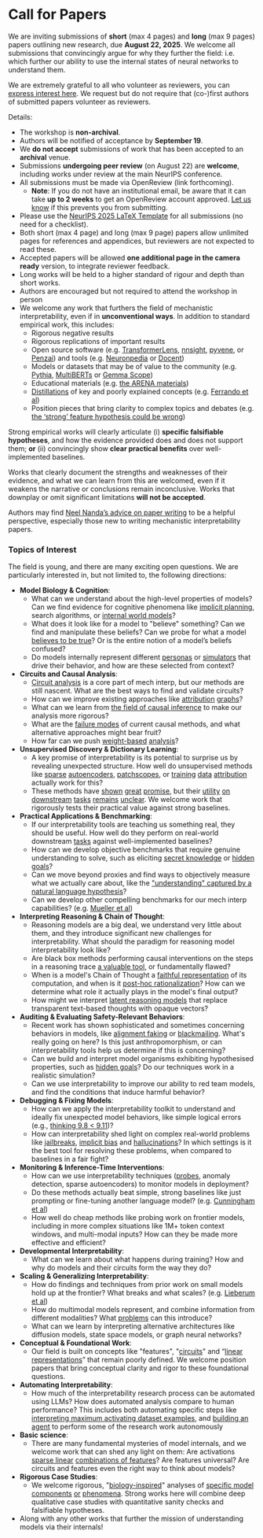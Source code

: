 # Call for Papers
We are inviting submissions of **short** (max 4 pages) and **long** (max 9 pages) papers outlining new research, due **August 22, 2025**. We welcome all submissions that convincingly argue for why they further the field: i.e. which further our ability to use the internal states of neural networks to understand them. 

We are extremely grateful to all who volunteer as reviewers, you can [express interest here](https://www.google.com/url?q=https://docs.google.com/forms/d/e/1FAIpQLSdiw1SJllzoTz_nqzDTzTOGb9DV3W_truQyh-WvYj_QGIi7Mg/viewform?usp%3Ddialog&sa=D&source=editors&ust=1752574348951596&usg=AOvVaw2fV9OHeU4z9EBnqjJnilWg). We request but do not require that (co-)first authors of submitted papers volunteer as reviewers. 

Details: 
* The workshop is **non-archival**.
* Authors will be notified of acceptance by **September 19**.
* We **do not accept** submissions of work that has been accepted to an **archival** venue.
* Submissions **undergoing peer review** (on August 22) are **welcome**, including works under review at the main NeurIPS conference.
* All submissions must be made via OpenReview (link forthcoming).
  * **Note**: If you do not have an institutional email, be aware that it can take **up to 2 weeks** to get an OpenReview account approved. [Let us know](mailto:neurips2025@mechinterpworkshop.com) if this prevents you from submitting.
* Please use the [NeurIPS 2025 LaTeX Template](https://www.google.com/url?q=https://media.neurips.cc/Conferences/NeurIPS2025/Styles.zip&sa=D&source=editors&ust=1752574348955570&usg=AOvVaw32rE09X8co47hVq-tZ-4SQ) for all submissions (no need for a checklist).
* Both short (max 4 page) and long (max 9 page) papers allow unlimited pages for references and appendices, but reviewers are not expected to read these.
* Accepted papers will be allowed **one additional page in the camera ready** version, to integrate reviewer feedback.
* Long works will be held to a higher standard of rigour and depth than short works.
* Authors are encouraged but not required to attend the workshop in person
* We welcome any work that furthers the field of mechanistic interpretability, even if in **unconventional ways**. In addition to standard empirical work, this includes:
  * Rigorous negative results
  * Rigorous replications of important results
  * Open source software (e.g. [TransformerLens](https://www.google.com/url?q=https://github.com/neelnanda-io/TransformerLens&sa=D&source=editors&ust=1752574348957982&usg=AOvVaw0WMeqwdAqIa6CIXvYuRdyZ), [nnsight](https://www.google.com/url?q=https://github.com/ndif-team/nnsight&sa=D&source=editors&ust=1752574348958255&usg=AOvVaw0HNGxMkKKxUYsDRFqe2eOZ), [pyvene](https://www.google.com/url?q=https://github.com/stanfordnlp/pyvene/tree/main/pyvene/models/mlp&sa=D&source=editors&ust=1752574348958562&usg=AOvVaw0fmQtwRhIpIEjBOW_cxg20), or [Penzai](https://www.google.com/url?q=https://github.com/google-deepmind/penzai&sa=D&source=editors&ust=1752574348958855&usg=AOvVaw1bRg3LwFK0FPc9mrjl4vCK)) and tools (e.g. [Neuronpedia](https://www.google.com/url?q=http://neuronpedia.org&sa=D&source=editors&ust=1752574348959125&usg=AOvVaw05NeI-NO4wCcn0im9fDPPV) or [Docent](https://www.google.com/url?q=https://transluce.org/introducing-docent&sa=D&source=editors&ust=1752574348959453&usg=AOvVaw2HX4dEEC5zhlyXnorCW6LQ))
  * Models or datasets that may be of value to the community (e.g. [Pythia](https://www.google.com/url?q=https://arxiv.org/abs/2304.01373&sa=D&source=editors&ust=1752574348960041&usg=AOvVaw1ON3CTZrEAxGRKQdTdyoA1), [MultiBERTs](https://www.google.com/url?q=https://arxiv.org/abs/2106.16163&sa=D&source=editors&ust=1752574348960377&usg=AOvVaw3qhhgalTwaqEyQtcglbK-x) or [Gemma Scope](https://www.google.com/url?q=https://arxiv.org/abs/2408.05147&sa=D&source=editors&ust=1752574348960730&usg=AOvVaw0a0cuX9LtgMFhzqNkC6ePS))
  * Educational materials (e.g. [the ARENA materials](https://www.google.com/url?q=https://arena3-chapter1-transformer-interp.streamlit.app/&sa=D&source=editors&ust=1752574348961337&usg=AOvVaw2VldeTReZrQ5IEgnrv5rJD))
  * [Distillations](https://www.google.com/url?q=https://distill.pub/2017/research-debt/&sa=D&source=editors&ust=1752574348961792&usg=AOvVaw1ZYW8IyqX_SD71ILExj4QG) of key and poorly explained concepts (e.g. [Ferrando et al](https://www.google.com/url?q=https://arxiv.org/abs/2405.00208&sa=D&source=editors&ust=1752574348962279&usg=AOvVaw3UlgItbzsFi8hKwBjfum0n))
  * Position pieces that bring clarity to complex topics and debates (e.g. [the ‘strong’ feature hypothesis could be wrong](https://www.google.com/url?q=https://www.alignmentforum.org/posts/tojtPCCRpKLSHBdpn/the-strong-feature-hypothesis-could-be-wrong&sa=D&source=editors&ust=1752574348963107&usg=AOvVaw27EZh9UD3h_WNYfbsPbv-r))

Strong empirical works will clearly articulate (i) **specific falsifiable hypotheses**, and how the evidence provided does and does not support them; **or** (ii) convincingly show **clear practical benefits** over well-implemented baselines. 

Works that clearly document the strengths and weaknesses of their evidence, and what we can learn from this are welcomed, even if it weakens the narrative or conclusions remain inconclusive. Works that downplay or omit significant limitations **will not be accepted**. 

Authors may find [Neel Nanda’s advice on paper writing](https://www.google.com/url?q=https://www.alignmentforum.org/posts/eJGptPbbFPZGLpjsp/highly-opinionated-advice-on-how-to-write-ml-papers&sa=D&source=editors&ust=1752574348965484&usg=AOvVaw0z8pcmxYkmNRtABuWWQpUb) to be a helpful perspective, especially those new to writing mechanistic interpretability papers. 
### Topics of Interest
The field is young, and there are many exciting open questions. We are particularly interested in, but not limited to, the following directions: 
* **Model Biology & Cognition**:
  * What can we understand about the high-level properties of models? Can we find evidence for cognitive phenomena like [implicit planning](https://www.google.com/url?q=https://transformer-circuits.pub/2025/attribution-graphs/biology.html%23dives-poems&sa=D&source=editors&ust=1752574348966881&usg=AOvVaw17NBoYxcQrq0eAwaGx5ZMj), search algorithms, or [internal world models](https://www.google.com/url?q=https://arxiv.org/abs/2210.13382&sa=D&source=editors&ust=1752574348967201&usg=AOvVaw1WYK-iBcN2-VGnCYq3pjIm)?
  * What does it look like for a model to "believe" something? Can we find and manipulate these beliefs? Can we probe for what a model [believes to be true](https://www.google.com/url?q=https://arxiv.org/abs/2310.06824&sa=D&source=editors&ust=1752574348967691&usg=AOvVaw0DeCrkT_GOxtxpHJJi1QjJ)? Or is the entire notion of a model’s beliefs confused?
  * Do models internally represent different [personas](https://www.google.com/url?q=https://arxiv.org/abs/2406.12094&sa=D&source=editors&ust=1752574348968169&usg=AOvVaw3KepqGhMC6QWXvjjWN3_4H) or [simulators](https://www.google.com/url?q=https://www.nature.com/articles/s41586-023-06647-8&sa=D&source=editors&ust=1752574348968484&usg=AOvVaw3Dc7p7UXvFOP6ohCoFCRb1) that drive their behavior, and how are these selected from context?
* **Circuits and Causal Analysis**:
  * [Circuit analysis](https://www.google.com/url?q=https://distill.pub/2020/circuits/zoom-in/&sa=D&source=editors&ust=1752574348969029&usg=AOvVaw2Aeuw4aYu3q8UE62D08O11) is a core part of mech interp, but our methods are still nascent. What are the best ways to find and validate circuits?
  * How can we improve existing approaches like [attribution](https://www.google.com/url?q=https://arxiv.org/abs/2406.11944&sa=D&source=editors&ust=1752574348969574&usg=AOvVaw27cu8p08Nqb3EH6AoTyYVu) [graphs](https://www.google.com/url?q=https://transformer-circuits.pub/2025/attribution-graphs/methods.html&sa=D&source=editors&ust=1752574348969882&usg=AOvVaw1ppktvCdvuNKHYSiiEEUFm)?
  * What can we learn from [the field of causal inference](https://www.google.com/url?q=https://arxiv.org/abs/2407.04690&sa=D&source=editors&ust=1752574348970244&usg=AOvVaw1Gk1Bq_1LBPBoApBl2yr1l) to make our analysis more rigorous?
  * What are the [failure modes](https://www.google.com/url?q=https://arxiv.org/abs/2307.15771&sa=D&source=editors&ust=1752574348970688&usg=AOvVaw22DSfb5U2CnPSK5gzH7jqy) of current causal methods, and what alternative approaches might bear fruit?
  * How far can we push [weight-based](https://www.google.com/url?q=https://arxiv.org/abs/2301.05217&sa=D&source=editors&ust=1752574348971210&usg=AOvVaw26je_PC-3bQcfq4ygQ2Y4V) [analysis](https://www.google.com/url?q=https://arxiv.org/abs/2410.08417&sa=D&source=editors&ust=1752574348971472&usg=AOvVaw0qJWCWoMhObtk1av3j_W_S)?
* **Unsupervised Discovery & Dictionary Learning**:
  * A key promise of interpretability is its potential to surprise us by revealing unexpected structure. How well do unsupervised methods like [sparse](https://www.google.com/url?q=https://arxiv.org/abs/2103.15949&sa=D&source=editors&ust=1752574348972216&usg=AOvVaw2rLqXlNOQUx5fKPqI1ikLL) [autoencoders](https://www.google.com/url?q=https://transformer-circuits.pub/2023/monosemantic-features&sa=D&source=editors&ust=1752574348972501&usg=AOvVaw1zTKJk-YPVGc3UyOmQc906), [patch](https://www.google.com/url?q=https://arxiv.org/abs/2401.06102&sa=D&source=editors&ust=1752574348972764&usg=AOvVaw2PvyO40uPR7XU1BSR6J16t)[scopes](https://www.google.com/url?q=https://arxiv.org/abs/2403.10949v2&sa=D&source=editors&ust=1752574348972969&usg=AOvVaw03QRMktCQN962XjjTYn-fc), or [training](https://www.google.com/url?q=https://proceedings.mlr.press/v70/koh17a?ref%3Dhttps://githubhelp.com&sa=D&source=editors&ust=1752574348973265&usg=AOvVaw0AjH8qdDE5ihRdnMY4IVCa) [data](https://www.google.com/url?q=https://arxiv.org/abs/2308.03296&sa=D&source=editors&ust=1752574348973535&usg=AOvVaw275I7iyW2PnnVDWcJyh2fq) [attribution](https://www.google.com/url?q=https://arxiv.org/abs/2205.11482&sa=D&source=editors&ust=1752574348973791&usg=AOvVaw3TM1xxgZ3RcU_k8gLIOCwZ) actually work for this?
  * These methods have [shown](https://www.google.com/url?q=https://transformer-circuits.pub/2024/scaling-monosemanticity/index.html&sa=D&source=editors&ust=1752574348974196&usg=AOvVaw3daxaEY5vwjFsvLBtkhiLM) [great](https://www.google.com/url?q=https://transformer-circuits.pub/2025/attribution-graphs/biology.html&sa=D&source=editors&ust=1752574348974468&usg=AOvVaw3VXZJw9iaazQisRt-YTHbn) [promise](https://www.google.com/url?q=https://arxiv.org/abs/2503.10965&sa=D&source=editors&ust=1752574348974718&usg=AOvVaw1KkP-odjBdd2pXmC6ge9LZ), but their [utility](https://www.google.com/url?q=https://arxiv.org/abs/2502.16681&sa=D&source=editors&ust=1752574348974983&usg=AOvVaw3D8Md1lhwLrqyz3Tj18g73) [on](https://www.google.com/url?q=https://www.tilderesearch.com/blog/sieve&sa=D&source=editors&ust=1752574348975215&usg=AOvVaw0rmMx6eiKrWfgut0D60U87) [downstream](https://www.google.com/url?q=https://arxiv.org/abs/2501.17148&sa=D&source=editors&ust=1752574348975458&usg=AOvVaw3e18Rs1mPo3cyuzkydSDlw) [tasks](https://www.google.com/url?q=https://transformer-circuits.pub/2024/features-as-classifiers/index.html&sa=D&source=editors&ust=1752574348975732&usg=AOvVaw1vaJS9_Zgf6a-IHtKAWPy_) [remains](https://www.google.com/url?q=https://arxiv.org/abs/2502.04382&sa=D&source=editors&ust=1752574348975975&usg=AOvVaw1arv48gXjvXwibYmtOeLrF) [unclear](https://www.google.com/url?q=https://www.alignmentforum.org/posts/4uXCAJNuPKtKBsi28/negative-results-for-saes-on-downstream-tasks&sa=D&source=editors&ust=1752574348976305&usg=AOvVaw0-laOoUb1uLzas5VI5pxja). We welcome work that rigorously tests their practical value against strong baselines.
* **Practical Applications & Benchmarking**:
  * If our interpretability tools are teaching us something real, they should be useful. How well do they perform on real-world downstream [tasks](https://www.google.com/url?q=https://www.lesswrong.com/posts/wGRnzCFcowRCrpX4Y/downstream-applications-as-validation-of-interpretability&sa=D&source=editors&ust=1752574348977269&usg=AOvVaw1SMp-nKrXbUXrBRCfGFPF7) against well-implemented baselines?
  * How can we develop objective benchmarks that require genuine understanding to solve, such as eliciting [secret knowledge](https://www.google.com/url?q=https://arxiv.org/abs/2505.14352&sa=D&source=editors&ust=1752574348977890&usg=AOvVaw3gBp95P_1CMD_OSmPDQShZ) or [hidden goals](https://www.google.com/url?q=https://arxiv.org/abs/2503.10965&sa=D&source=editors&ust=1752574348978222&usg=AOvVaw0MWDOFKQbbFY88-Q2iCOLm)?
  * Can we move beyond proxies and find ways to objectively measure what we actually care about, like the ["understanding" captured by a natural language hypothesis](https://www.google.com/url?q=https://arxiv.org/abs/2502.04382&sa=D&source=editors&ust=1752574348979025&usg=AOvVaw24AoszOgJE1vtsa5ZsyFrf)?
  * Can we develop other compelling benchmarks for our mech interp capabilities? (e.g. [Mueller et al](https://www.google.com/url?q=https://arxiv.org/abs/2504.13151&sa=D&source=editors&ust=1752574348979657&usg=AOvVaw2W5O87Hlg0WClEKDeI9FZV))
* **Interpreting Reasoning & Chain of Thought**:
  * Reasoning models are a big deal, we understand very little about them, and they introduce significant new challenges for interpretability. What should the paradigm for reasoning model interpretability look like?
  * Are black box methods performing causal interventions on the steps in a reasoning trace [a valuable tool](https://www.google.com/url?q=https://arxiv.org/abs/2506.19143&sa=D&source=editors&ust=1752574348981130&usg=AOvVaw2fmdiw7CnkptTvl9YjYFTu), or fundamentally flawed?
  * When is a model's Chain of Thought a [faithful representation](https://www.google.com/url?q=https://arxiv.org/abs/2305.04388&sa=D&source=editors&ust=1752574348981844&usg=AOvVaw1LBqG1RFijW6idn5P58cVo) of its computation, and when is it [post-hoc rationalization](https://www.google.com/url?q=https://arxiv.org/abs/2503.08679&sa=D&source=editors&ust=1752574348982295&usg=AOvVaw2ay_XXP6q39UlC-WEnnMNS)? How can we determine what role it actually plays in the model's final output?
  * How might we interpret [latent reasoning models](https://www.google.com/url?q=https://arxiv.org/abs/2412.06769&sa=D&source=editors&ust=1752574348983014&usg=AOvVaw12JWsrXh5h7VnlS_20CeWn) that replace transparent text-based thoughts with opaque vectors?
* **Auditing & Evaluating Safety-Relevant Behaviors**:
  * Recent work has shown sophisticated and sometimes concerning behaviors in models, like [alignment faking](https://www.google.com/url?q=https://arxiv.org/abs/2412.14093&sa=D&source=editors&ust=1752574348984118&usg=AOvVaw0T5orCsyVwbbt9wB6d3WcE) or [blackmailing](https://www.google.com/url?q=https://www.anthropic.com/research/agentic-misalignment&sa=D&source=editors&ust=1752574348984483&usg=AOvVaw2l6Kb5J_0ICogy-scqtYB3). What's really going on here? Is this just anthropomorphism, or can interpretability tools help us determine if this is concerning?
  * Can we build and interpret model organisms exhibiting hypothesised properties, such as [hidden goals](https://www.google.com/url?q=https://arxiv.org/abs/2503.10965&sa=D&source=editors&ust=1752574348985424&usg=AOvVaw2BwVe7xa8zaEMWGzzfqJq9)? Do our techniques work in a realistic simulation?
  * Can we use interpretability to improve our ability to red team models, and find the conditions that induce harmful behavior?
* **Debugging & Fixing Models**:
  * How can we apply the interpretability toolkit to understand and ideally fix unexpected model behaviors, like simple logical errors (e.g., [thinking 9.8 < 9.11](https://www.google.com/url?q=https://transluce.org/observability-interface&sa=D&source=editors&ust=1752574348986997&usg=AOvVaw2Ov1E1thWxTBzFwdqNUi20))?
  * How can interpretability shed light on complex real-world problems like [jailbreaks](https://www.google.com/url?q=https://transformer-circuits.pub/2025/attribution-graphs/biology.html%23dives-jailbreak&sa=D&source=editors&ust=1752574348987745&usg=AOvVaw0KotP5B7vA9jJQrz7kNgXA), [implicit bias](https://www.google.com/url?q=https://arxiv.org/abs/2506.10922&sa=D&source=editors&ust=1752574348988139&usg=AOvVaw3Ve6dg1MH06-L7fHrovzoL) and [hallucinations](https://www.google.com/url?q=https://arxiv.org/abs/2411.14257&sa=D&source=editors&ust=1752574348988511&usg=AOvVaw2ggvY2X_r-o34ZKI8KhA-R)? In which settings is it the best tool for resolving these problems, when compared to baselines in a fair fight?
* **Monitoring & Inference-Time Interventions**:
  * How can we use interpretability techniques ([probes](https://www.google.com/url?q=https://arxiv.org/abs/2102.12452&sa=D&source=editors&ust=1752574348989659&usg=AOvVaw1hbol95eYhSMAXrZbWCdE1), anomaly detection, sparse autoencoders) to monitor models in deployment?
  * Do these methods actually beat simple, strong baselines like just prompting or fine-tuning another language model? (e.g. [Cunningham et al](https://www.google.com/url?q=https://alignment.anthropic.com/2025/cheap-monitors/&sa=D&source=editors&ust=1752574348990612&usg=AOvVaw1H6k87VgaHg0KvzYLDrR7I))
  * How well do cheap methods like probing work on frontier models, including in more complex situations like 1M+ token context windows, and multi-modal inputs? How can they be made more effective and efficient?
* **Developmental Interpretability**:
  * What can we learn about what happens during training? How and why do models and their circuits form the way they do?
* **Scaling & Generalizing Interpretability**:
  * How do findings and techniques from prior work on small models hold up at the frontier? What breaks and what scales? (e.g. [Lieberum et al](https://www.google.com/url?q=https://arxiv.org/abs/2307.09458&sa=D&source=editors&ust=1752574348992902&usg=AOvVaw1CpZS5UA0cRmiCuLaOuHkU))
  * How do multimodal models represent, and combine information from different modalities? What [problems](https://www.google.com/url?q=https://openreview.net/pdf?id%3DVUhRdZp8ke&sa=D&source=editors&ust=1752574348993698&usg=AOvVaw0l9PUlqQJmePmkkcsSClKP) can this introduce?
  * What can we learn by interpreting alternative architectures like diffusion models, state space models, or graph neural networks?
* **Conceptual & Foundational Work**:
  * Our field is built on concepts like "features", "[circuits](https://www.google.com/url?q=https://distill.pub/2020/circuits/zoom-in/&sa=D&source=editors&ust=1752574348994916&usg=AOvVaw0RNdELHz_r-dwIGEcwu0JX)" and “[linear representations](https://www.google.com/url?q=https://transformer-circuits.pub/2024/july-update/index.html%23linear-representations&sa=D&source=editors&ust=1752574348995352&usg=AOvVaw3XhoGTtV3oacuWzhWaucsO)” that remain poorly defined. We welcome position papers that bring conceptual clarity and rigor to these foundational questions.
* **Automating Interpretability**:
  * How much of the interpretability research process can be automated using LLMs? How does automated analysis compare to human performance? This includes both automating specific steps like [interpreting maximum activating dataset examples](https://www.google.com/url?q=https://openaipublic.blob.core.windows.net/neuron-explainer/paper/index.html&sa=D&source=editors&ust=1752574348996964&usg=AOvVaw0CuC3QsROn9xQnASbLa7ZC), and [building an agent](https://www.google.com/url?q=https://arxiv.org/abs/2404.14394&sa=D&source=editors&ust=1752574348997306&usg=AOvVaw1VtYoxrlX9hfA3wlzfv7ES) to perform some of the research work autonomously
* **Basic science**:
  * There are many fundamental mysteries of model internals, and we welcome work that can shed any light on them: Are activations [sparse linear](https://www.google.com/url?q=https://arxiv.org/abs/1601.03764&sa=D&source=editors&ust=1752574348998329&usg=AOvVaw1Oj38vc8O1LZ0E3UBn8WnM) [combinations of features](https://www.google.com/url?q=https://transformer-circuits.pub/2022/toy_model/index.html&sa=D&source=editors&ust=1752574348998745&usg=AOvVaw12Rcb_usPCHver0RS3qUPC)? Are features universal? Are circuits and features even the right way to think about models?
* **Rigorous Case Studies**:
  * We welcome rigorous, "[biology-inspired](https://www.google.com/url?q=https://distill.pub/2020/circuits/curve-circuits/&sa=D&source=editors&ust=1752574348999750&usg=AOvVaw247t6ZmKcLfmFhx_oLC86Y)" analyses of [specific model](https://www.google.com/url?q=https://arxiv.org/abs/2310.04625&sa=D&source=editors&ust=1752574349000124&usg=AOvVaw3tYk1O8m0y52OZi21l0n7-) [components](https://www.google.com/url?q=https://transformer-circuits.pub/2024/scaling-monosemanticity/index.html&sa=D&source=editors&ust=1752574349000505&usg=AOvVaw07HL2Pj0CwCZjY72uWxEc9) [or](https://www.google.com/url?q=https://arxiv.org/abs/2305.01610&sa=D&source=editors&ust=1752574349000853&usg=AOvVaw2YAjOpnBI0Ky4yZwKqfu8V) [phenomena](https://www.google.com/url?q=https://arxiv.org/abs/2306.09346&sa=D&source=editors&ust=1752574349001173&usg=AOvVaw1iFAVKno6wIN83-VBXYRKt). Strong works here will combine deep qualitative case studies with quantitative sanity checks and falsifiable hypotheses.
* Along with any other works that further the mission of understanding models via their internals!